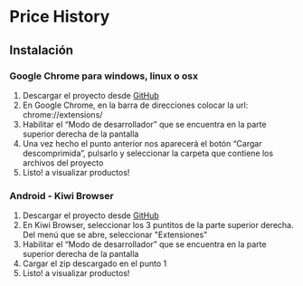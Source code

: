 # Price History

## Instalación

### Google Chrome para windows, linux o osx
1.	Descargar el proyecto desde [GitHub](https://github.com/fcrizul/price-history-ext/releases)
2.	En Google Chrome, en la barra de direcciones colocar la url: chrome://extensions/
3.	Habilitar el “Modo de desarrollador” que se encuentra en la parte superior derecha de la pantalla
4.	Una vez hecho el punto anterior nos aparecerá el botón “Cargar descomprimida”, pulsarlo y seleccionar la carpeta que contiene los archivos del proyecto
5. Listo! a visualizar productos!

### Android - Kiwi Browser
1. Descargar el proyecto desde [GitHub](https://github.com/fcrizul/price-history-ext/releases)
2. En Kiwi Browser, seleccionar los 3 puntitos de la parte superior derecha. Del menú que se abre, seleccionar "Extensiones"
3. Habilitar el “Modo de desarrollador” que se encuentra en la parte superior derecha de la pantalla
4. Cargar el zip descargado en el punto 1
5. Listo! a visualizar productos!